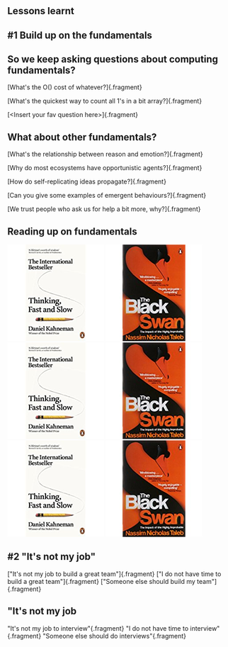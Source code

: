 # 

## Lessons learnt

## \#1 Build up on the fundamentals

## So we keep asking questions about computing fundamentals?
[What's the O() cost of whatever?]{.fragment}

[What's the quickest way to count all 1's in a bit array?]{.fragment}

[&lt;Insert your fav question here&gt;]{.fragment}


## What about other fundamentals?
[What's the relationship between reason and emotion?]{.fragment}

[Why do most ecosystems have opportunistic agents?]{.fragment}

[How do self-replicating ideas propagate?]{.fragment}

[Can you give some examples of emergent behaviours?]{.fragment}

[We trust people who ask us for help a bit more, why?]{.fragment}

## Reading up on fundamentals

![](assets/thinking-fast-and-slow.jpg "Thinking, Fast and Slow - Daniel Kahneman")
![](assets/black-swan.jpg "The Black Swan: The Impact of the Highly Improbable - Nassim Nicholas Taleb")
![](assets/thinking-fast-and-slow.jpg "Thinking, Fast and Slow - Daniel Kahneman")
![](assets/black-swan.jpg "The Black Swan: The Impact of the Highly Improbable - Nassim Nicholas Taleb")
![](assets/thinking-fast-and-slow.jpg "Thinking, Fast and Slow - Daniel Kahneman")
![](assets/black-swan.jpg "The Black Swan: The Impact of the Highly Improbable - Nassim Nicholas Taleb")

## \#2 "It's not my job"
["It's not my job to build a great team"]{.fragment}
["I do not have time to build a great team"]{.fragment}
["Someone else should build my team"]{.fragment}

## "It's not my job
"It's not my job to interview"{.fragment}
"I do not have time to interview"{.fragment}
"Someone else should do interviews"{.fragment}
